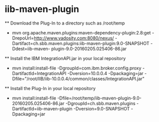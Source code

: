 # iib-maven-plugin
** Download the Plug-In to a directory such as /root/temp
- mvn org.apache.maven.plugins:maven-dependency-plugin:2.8:get -DrepoUrl=http://www.vadosity.com:8080/nexus/ -Dartifact=ch.sbb.maven.plugins:iib-maven-plugin:9.0-SNAPSHOT -Ddest=iib-maven-
plugin-9.0-20160205.025406-86.jar

** Install the IBM IntegrationAPI.jar in your local repository
- mvn install:install-file -DgroupId=com.ibm.broker.config.proxy  -DartifactId=IntegrationAPI -Dversion=10.0.0.4 -Dpackaging=jar -Dfile="/root/IIB/iib-10.0.0.4/common/classes/IntegrationAPI.jar"

** Install the Plug-In in your local repository
- mvn install:install-file -Dfile=/root/temp/iib-maven-plugin-9.0-20160205.025406-86.jar -DgroupId=ch.sbb.maven.plugins -DartifactId=iib-maven-plugin -Dversion=9.0-SNAPSHOT -Dpackaging=jar





